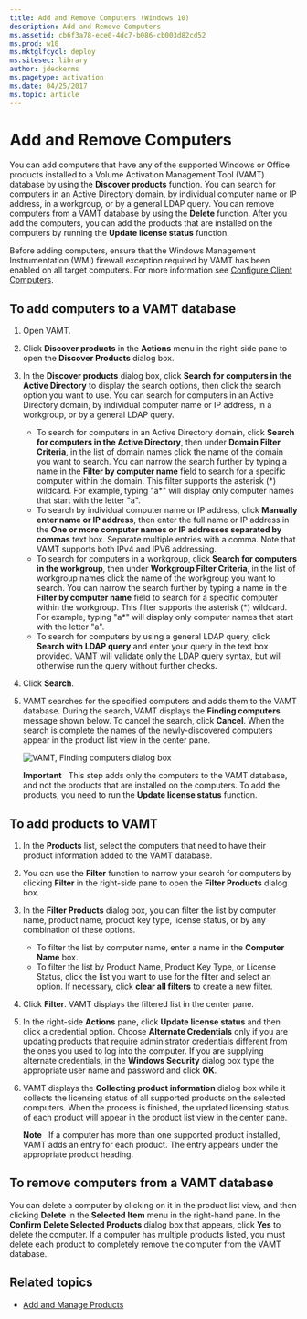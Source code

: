 ```yaml
---
title: Add and Remove Computers (Windows 10)
description: Add and Remove Computers
ms.assetid: cb6f3a78-ece0-4dc7-b086-cb003d82cd52
ms.prod: w10
ms.mktglfcycl: deploy
ms.sitesec: library
author: jdeckerms
ms.pagetype: activation
ms.date: 04/25/2017
ms.topic: article
---
```


# Add and Remove Computers

You can add computers that have any of the supported Windows or Office products installed to a Volume Activation Management Tool (VAMT) database by using the **Discover products** function. You can search for computers in an Active Directory domain, by individual computer name or IP address, in a workgroup, or by a general LDAP query. You can remove computers from a VAMT database by using the **Delete** function. After you add the computers, you can add the products that are installed on the computers by running the **Update license status** function.

Before adding computers, ensure that the Windows Management Instrumentation (WMI) firewall exception required by VAMT has been enabled on all target computers. For more information see [Configure Client Computers](configure-client-computers-vamt.md).

## To add computers to a VAMT database

1.  Open VAMT.
2.  Click **Discover products** in the **Actions** menu in the right-side pane to open the **Discover Products** dialog box.
3.  In the **Discover products** dialog box, click **Search for computers in the Active Directory** to display the search options, then click the search option you want to use. You can search for computers in an Active Directory domain, by individual computer name or IP address, in a workgroup, or by a general LDAP query.
    -   To search for computers in an Active Directory domain, click **Search for computers in the Active Directory**, then under **Domain Filter Criteria**, in the list of domain names click the name of the domain you want to search. You can narrow the search further by typing a name in the **Filter by computer name** field to search for a specific computer within the domain. This filter supports the asterisk (\*) wildcard. For example, typing "a\*" will display only computer names that start with the letter "a".
    -   To search by individual computer name or IP address, click **Manually enter name or IP address**, then enter the full name or IP address in the **One or more computer names or IP addresses separated by commas** text box. Separate multiple entries with a comma. Note that VAMT supports both IPv4 and IPV6 addressing.
    -   To search for computers in a workgroup, click **Search for computers in the workgroup**, then under **Workgroup Filter Criteria**, in the list of workgroup names click the name of the workgroup you want to search. You can narrow the search further by typing a name in the **Filter by computer name** field to search for a specific computer within the workgroup. This filter supports the asterisk (\*) wildcard. For example, typing "a\*" will display only computer names that start with the letter "a".
    -   To search for computers by using a general LDAP query, click **Search with LDAP query** and enter your query in the text box provided. VAMT will validate only the LDAP query syntax, but will otherwise run the query without further checks.
4.  Click **Search**.
5.  VAMT searches for the specified computers and adds them to the VAMT database. During the search, VAMT displays the **Finding computers** message shown below.
    To cancel the search, click **Cancel**. When the search is complete the names of the newly-discovered computers appear in the product list view in the center pane.
    
    ![VAMT, Finding computers dialog box](images/dep-win8-l-vamt-findingcomputerdialog.gif)
    
    **Important**  
    This step adds only the computers to the VAMT database, and not the products that are installed on the computers. To add the products, you need to run the **Update license status** function.
    
## To add products to VAMT

1.  In the **Products** list, select the computers that need to have their product information added to the VAMT database.
2.  You can use the **Filter** function to narrow your search for computers by clicking **Filter** in the right-side pane to open the **Filter Products** dialog box.
3.  In the **Filter Products** dialog box, you can filter the list by computer name, product name, product key type, license status, or by any combination of these options.
    -   To filter the list by computer name, enter a name in the **Computer Name** box.
    -   To filter the list by Product Name, Product Key Type, or License Status, click the list you want to use for the filter and select an option. If necessary, click **clear all filters** to create a new filter.
4.  Click **Filter**. VAMT displays the filtered list in the center pane.
5.  In the right-side **Actions** pane, click **Update license status** and then click a credential option. Choose **Alternate Credentials** only if you are updating products that require administrator credentials different from the ones you used to log into the computer. If you are supplying alternate credentials, in the **Windows Security** dialog box type the appropriate user name and password and click **OK**.
6.  VAMT displays the **Collecting product information** dialog box while it collects the licensing status of all supported products on the selected computers. When the process is finished, the updated licensing status of each product will appear in the product list view in the center pane.

    **Note**  
    If a computer has more than one supported product installed, VAMT adds an entry for each product. The entry appears under the appropriate product heading.
    
## To remove computers from a VAMT database

You can delete a computer by clicking on it in the product list view, and then clicking **Delete** in the **Selected Item** menu in the right-hand pane. In the **Confirm Delete Selected Products** dialog box that appears, click **Yes** to delete the computer. If a computer has multiple products listed, you must delete each product to completely remove the computer from the VAMT database.

## Related topics

- [Add and Manage Products](add-manage-products-vamt.md)
 
 
